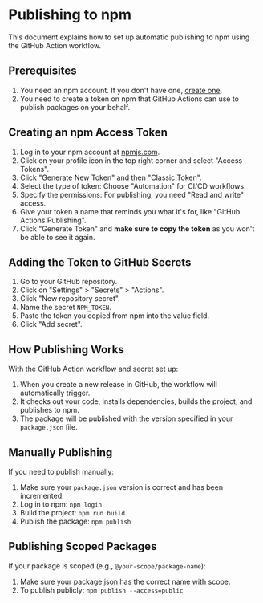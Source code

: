# Publishing to npm

This document explains how to set up automatic publishing to npm using the GitHub Action workflow.

## Prerequisites

1. You need an npm account. If you don't have one, [create one](https://www.npmjs.com/signup).
2. You need to create a token on npm that GitHub Actions can use to publish packages on your behalf.

## Creating an npm Access Token

1. Log in to your npm account at [npmjs.com](https://www.npmjs.com/).
2. Click on your profile icon in the top right corner and select "Access Tokens".
3. Click "Generate New Token" and then "Classic Token".
4. Select the type of token: Choose "Automation" for CI/CD workflows.
5. Specify the permissions: For publishing, you need "Read and write" access.
6. Give your token a name that reminds you what it's for, like "GitHub Actions Publishing".
7. Click "Generate Token" and **make sure to copy the token** as you won't be able to see it again.

## Adding the Token to GitHub Secrets

1. Go to your GitHub repository.
2. Click on "Settings" > "Secrets" > "Actions".
3. Click "New repository secret".
4. Name the secret `NPM_TOKEN`.
5. Paste the token you copied from npm into the value field.
6. Click "Add secret".

## How Publishing Works

With the GitHub Action workflow and secret set up:

1. When you create a new release in GitHub, the workflow will automatically trigger.
2. It checks out your code, installs dependencies, builds the project, and publishes to npm.
3. The package will be published with the version specified in your `package.json` file.

## Manually Publishing

If you need to publish manually:

1. Make sure your `package.json` version is correct and has been incremented.
2. Log in to npm: `npm login`
3. Build the project: `npm run build`
4. Publish the package: `npm publish`

## Publishing Scoped Packages

If your package is scoped (e.g., `@your-scope/package-name`):

1. Make sure your package.json has the correct name with scope.
2. To publish publicly: `npm publish --access=public` 